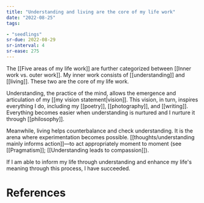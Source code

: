 ```yaml
---
title: "Understanding and living are the core of my life work"
date: "2022-08-25"
tags:

- "seedlings"
sr-due: 2022-08-29
sr-interval: 4
sr-ease: 275
---
```


The [[Five areas of my life work]] are further categorized between [[Inner work vs. outer work]]. My inner work consists of [[understanding]] and [[living]]. These two are the core of my life work.

Understanding, the practice of the mind, allows the emergence and articulation of my [[my vision statement|vision]]. This vision, in turn, inspires everything I do, including my [[poetry]], [[photography]], and [[writing]]. Everything becomes easier when understanding is nurtured and I nurture it through [[philosophy]].

Meanwhile, living helps counterbalance and check understanding. It is the arena where experimentation becomes possible. [[thoughts/understanding mainly informs action]]—to act appropriately moment to moment (see [[Pragmatism]]; [[Understanding leads to compassion]]).

If I am able to inform my life through understanding and enhance my life's meaning through this process, I have succeeded.

# References